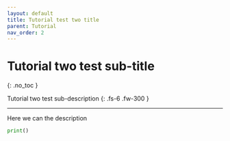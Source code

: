 ```yaml
---
layout: default
title: Tutorial test two title
parent: Tutorial
nav_order: 2
---
```


# Tutorial two test sub-title
{: .no_toc }

Tutorial two test sub-description
{: .fs-6 .fw-300 }

---

Here we can the description

```python
print()
```